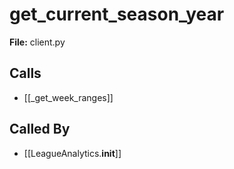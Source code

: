 # get_current_season_year

**File:** client.py

## Calls

- [[_get_week_ranges]]

## Called By

- [[LeagueAnalytics.__init__]]

